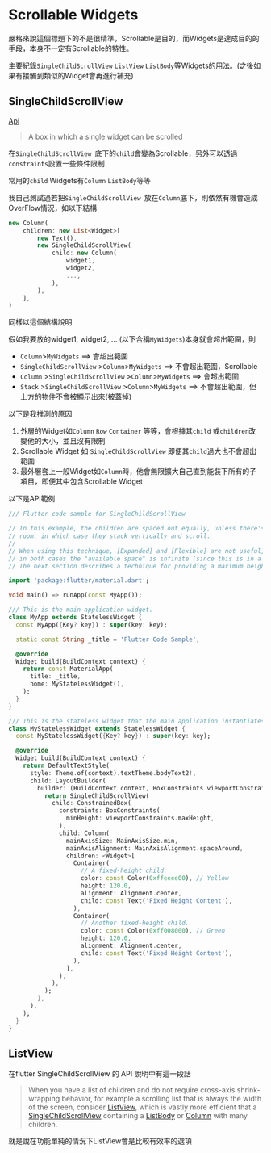 # Scrollable Widgets

嚴格來說這個標題下的不是很精準，Scrollable是目的，而Widgets是達成目的的手段，本身不一定有Scrollable的特性。

主要紀錄`SingleChildScrollView` `ListView` `ListBody`等Widgets的用法。(之後如果有接觸到類似的Widget會再進行補充)



## SingleChildScrollView 

[Api](https://api.flutter.dev/flutter/widgets/SingleChildScrollView-class.html)

> A box in which a single widget can be scrolled

在`SingleChildScrollView `底下的`child`會變為Scrollable，另外可以透過`constraints`設置一些條件限制

常用的`child` Widgets有`Column` `ListBody`等等

我自己測試過若把`SingleChildScrollView `放在`Column`底下，則依然有機會造成OverFlow情況，如以下結構

```dart
new Column(
    children: new List<Widget>[
        new Text(),
        new SingleChildScrollView(
            child: new Column(
                widget1,
                widget2,
                ...,
            ),
        ),
    ],
)
```

同樣以這個結構說明

假如我要放的widget1, widget2, ... (以下合稱`MyWidgets`)本身就會超出範圍，則

* `Column`>`MyWidgets`  ==> 會超出範圍
* `SingleChildScrollView` >`Column`>`MyWidgets`   ==> 不會超出範圍，Scrollable
* `Column` >`SingleChildScrollView` >`Column`>`MyWidgets`   ==> 會超出範圍
* `Stack` >`SingleChildScrollView` >`Column`>`MyWidgets`   ==> 不會超出範圍，但上方的物件不會被顯示出來(被蓋掉)

以下是我推測的原因

1. 外層的Widget如`Column` `Row` `Container` 等等，會根據其`child` 或`children`改變他的大小，並且沒有限制
2. Scrollable Widget 如 `SingleChildScrollView`  即便其`child`過大也不會超出範圍
3. 最外層套上一般Widget如`Column`時，他會無限擴大自己直到能裝下所有的子項目，即便其中包含Scrollable Widget



以下是API範例

```dart
/// Flutter code sample for SingleChildScrollView

// In this example, the children are spaced out equally, unless there's no more
// room, in which case they stack vertically and scroll.
//
// When using this technique, [Expanded] and [Flexible] are not useful, because
// in both cases the "available space" is infinite (since this is in a viewport).
// The next section describes a technique for providing a maximum height constraint.

import 'package:flutter/material.dart';

void main() => runApp(const MyApp());

/// This is the main application widget.
class MyApp extends StatelessWidget {
  const MyApp({Key? key}) : super(key: key);

  static const String _title = 'Flutter Code Sample';

  @override
  Widget build(BuildContext context) {
    return const MaterialApp(
      title: _title,
      home: MyStatelessWidget(),
    );
  }
}

/// This is the stateless widget that the main application instantiates.
class MyStatelessWidget extends StatelessWidget {
  const MyStatelessWidget({Key? key}) : super(key: key);

  @override
  Widget build(BuildContext context) {
    return DefaultTextStyle(
      style: Theme.of(context).textTheme.bodyText2!,
      child: LayoutBuilder(
        builder: (BuildContext context, BoxConstraints viewportConstraints) {
          return SingleChildScrollView(
            child: ConstrainedBox(
              constraints: BoxConstraints(
                minHeight: viewportConstraints.maxHeight,
              ),
              child: Column(
                mainAxisSize: MainAxisSize.min,
                mainAxisAlignment: MainAxisAlignment.spaceAround,
                children: <Widget>[
                  Container(
                    // A fixed-height child.
                    color: const Color(0xffeeee00), // Yellow
                    height: 120.0,
                    alignment: Alignment.center,
                    child: const Text('Fixed Height Content'),
                  ),
                  Container(
                    // Another fixed-height child.
                    color: const Color(0xff008000), // Green
                    height: 120.0,
                    alignment: Alignment.center,
                    child: const Text('Fixed Height Content'),
                  ),
                ],
              ),
            ),
          );
        },
      ),
    );
  }
}

```



## ListView



在flutter SingleChildScrollView 的 API 說明中有這一段話

> When you have a list of children and do not require cross-axis shrink-wrapping behavior, for example a scrolling list that is always the width of the screen, consider [ListView](https://api.flutter.dev/flutter/widgets/ListView-class.html), which is vastly more efficient that a [SingleChildScrollView](https://api.flutter.dev/flutter/widgets/SingleChildScrollView-class.html) containing a [ListBody](https://api.flutter.dev/flutter/widgets/ListBody-class.html) or [Column](https://api.flutter.dev/flutter/widgets/Column-class.html) with many children.

就是說在功能單純的情況下ListView會是比較有效率的選項